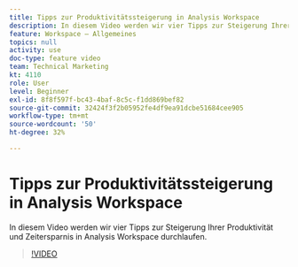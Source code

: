 ```yaml
---
title: Tipps zur Produktivitätssteigerung in Analysis Workspace
description: In diesem Video werden wir vier Tipps zur Steigerung Ihrer Produktivität und Zeitersparnis in Analysis Workspace durchlaufen.
feature: Workspace – Allgemeines
topics: null
activity: use
doc-type: feature video
team: Technical Marketing
kt: 4110
role: User
level: Beginner
exl-id: 8f8f597f-bc43-4baf-8c5c-f1dd869bef82
source-git-commit: 32424f3f2b05952fe4df9ea91dcbe51684cee905
workflow-type: tm+mt
source-wordcount: '50'
ht-degree: 32%

---
```


# Tipps zur Produktivitätssteigerung in Analysis Workspace

In diesem Video werden wir vier Tipps zur Steigerung Ihrer Produktivität und Zeitersparnis in Analysis Workspace durchlaufen.

>[!VIDEO](https://video.tv.adobe.com/v/31157/?quality=12)
